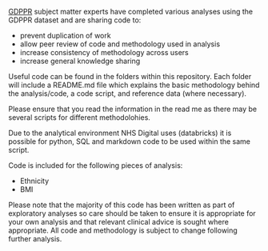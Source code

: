 [GDPPR](https://digital.nhs.uk/coronavirus/gpes-data-for-pandemic-planning-and-research) subject matter experts have completed various analyses using the GDPPR dataset and are sharing code to:

* prevent duplication of work
* allow peer review of code and methodology used in analysis
* increase consistency of methodology across users
* increase general knowledge sharing

Useful code can be found in the folders within this repository. Each folder will include a README.md file which explains the basic methodology behind the analysis/code, a code script, and reference data (where necessary).

Please ensure that you read the information in the read me as there may be several scripts for different methodolohies. 

Due to the analytical environment NHS Digital uses (databricks) it is possible for python, SQL and markdown code to be used within the same script.

Code is included for the following pieces of analysis:
* Ethnicity
* BMI

Please note that the majority of this code has been written as part of exploratory analyses so care should be taken to ensure it is appropriate for your own analysis and that relevant clinical advice is sought where appropriate. All code and methodology is subject to change following further analysis.  
